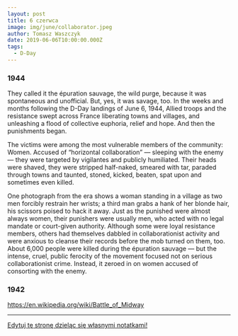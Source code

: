 ```yaml
---
layout: post
title: 6 czerwca
image: img/june/collaborator.jpeg
author: Tomasz Waszczyk
date: 2019-06-06T10:00:00.000Z
tags:
  - D-Day
---
```


### 1944

They called it the épuration sauvage, the wild purge, because it was spontaneous and unofficial. But, yes, it was savage, too. In the weeks and months following the D-Day landings of June 6, 1944, Allied troops and the resistance swept across France liberating towns and villages, and unleashing a flood of collective euphoria, relief and hope. And then the punishments began.

The victims were among the most vulnerable members of the community: Women. Accused of “horizontal collaboration” — sleeping with the enemy — they were targeted by vigilantes and publicly humiliated. Their heads were shaved, they were stripped half-naked, smeared with tar, paraded through towns and taunted, stoned, kicked, beaten, spat upon and sometimes even killed.

One photograph from the era shows a woman standing in a village as two men forcibly restrain her wrists; a third man grabs a hank of her blonde hair, his scissors poised to hack it away. Just as the punished were almost always women, their punishers were usually men, who acted with no legal mandate or court-given authority. Although some were loyal resistance members, others had themselves dabbled in collaborationist activity and were anxious to cleanse their records before the mob turned on them, too. About 6,000 people were killed during the épuration sauvage — but the intense, cruel, public ferocity of the movement focused not on serious collaborationist crime. Instead, it zeroed in on women accused of consorting with the enemy.

### 1942

https://en.wikipedia.org/wiki/Battle_of_Midway

---

<a href="https://github.com/TomaszWaszczyk/historia.waszczyk.com/edit/master/src/content/june-6.md" target="_blank">Edytuj tę stronę dzieląc się własnymi notatkami!</a>
